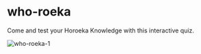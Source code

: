 # who-roeka
Come and test your Horoeka Knowledge with this interactive quiz.

![who-roeka-1](https://user-images.githubusercontent.com/24688093/30314592-4587c6e6-97f5-11e7-8004-679df86b2e06.jpg)
